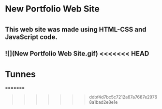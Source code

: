 <h1>New Portfolio Web Site<h1>

<h2>This web site was made using HTML-CSS and JavaScript code.<h2>

![](New Portfolio Web Site.gif)
<<<<<<< HEAD
# Tunnes
=======
>>>>>>> ddbf4d7bc5c7212a67a7687e29768a1bad2e8e1e
